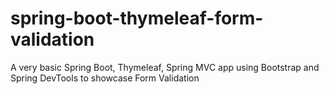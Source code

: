 # spring-boot-thymeleaf-form-validation
A very basic Spring Boot, Thymeleaf, Spring MVC app using Bootstrap and Spring DevTools to showcase Form Validation
